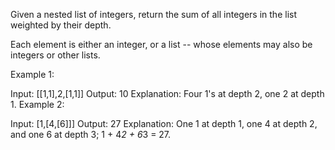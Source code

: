Given a nested list of integers, return the sum of all integers in the list weighted by their depth.

Each element is either an integer, or a list -- whose elements may also be integers or other lists.

Example 1:

Input: [[1,1],2,[1,1]]
Output: 10 
Explanation: Four 1's at depth 2, one 2 at depth 1.
Example 2:

Input: [1,[4,[6]]]
Output: 27 
Explanation: One 1 at depth 1, one 4 at depth 2, and one 6 at depth 3; 1 + 4*2 + 6*3 = 27.